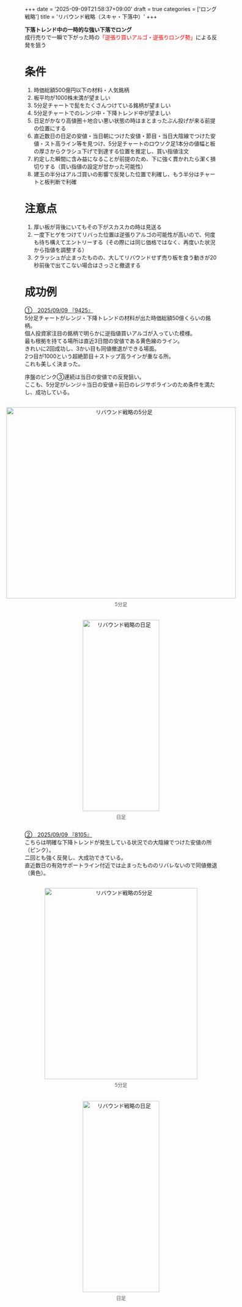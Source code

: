 +++
date = '2025-09-09T21:58:37+09:00'
draft = true
categories = ['ロング戦略']
title = 'リバウンド戦略（スキャ・下落中）'
+++

<b>下落トレンド中の一時的な強い下落でロング</b>  
成行売りで一瞬で下がった時の<span style="color: red;">「逆張り買いアルゴ・逆張りロング勢」</span>による反発を狙う
<!--more-->

# 条件
1. 時価総額500億円以下の材料・人気銘柄
2. 板平均が1000株未満が望ましい
3. 5分足チャートで髭をたくさんつけている銘柄が望ましい
4. 5分足チャートでのレンジ中・下降トレンド中が望ましい
5. 日足がかなり高値圏＋地合い悪い状態の時はまとまったぶん投げが来る前提の位置にする
6. 直近数日の日足の安値・当日朝につけた安値・節目・当日大陰線でつけた安値・スト高ライン等を見つけ、5分足チャートのロウソク足1本分の値幅と板の厚さからクラシュ下げで到達する位置を推定し、買い指値注文
7. 約定した瞬間に含み益になることが前提のため、下に強く貫かれたら潔く損切りする（買い指値の設定が甘かった可能性）
8. 建玉の半分はアルゴ買いの影響で反発した位置で利確し、もう半分はチャートと板判断で利確

# 注意点
1. 厚い板が背後にいてもその下がスカスカの時は見送る
2. 一度下ヒゲをつけてリバった位置は逆張りアルゴの可能性が高いので、何度も待ち構えてエントリーする（その際には同じ価格ではなく、再度いた状況から指値を調整する）
3. クラッシュが止まったものの、大してリバウンドせず売り板を食う動きが20秒前後で出てこない場合はさっさと撤退する

# 成功例
<u>①　2025/09/09 『9425』</u>  
5分足チャートがレンジ・下降トレンドの材料が出た時価総額50億くらいの銘柄。    
個人投資家注目の銘柄で明らかに逆指値買いアルゴが入っていた模様。  
最も根拠を持てる場所は直近3日間の安値である黄色線のライン。  
きれいに2回成功し、3かい目も同値撤退ができる場面。  
2つ目が1000という超絶節目＋ストップ高ラインが重なる所。  
これも美しく決まった。  

序盤のピンク③連続は当日の安値での反発狙い。  
ここも、5分足がレンジ＋当日の安値＋前日のレジサポラインのため条件を満たし、成功している。  
<div style="display: flex; gap: 20px; justify-content: center; flex-wrap: wrap; margin-top: 30px;">
<div style="text-align: center;">
<img src="/images/dailylog/9425/0909-5minutes.png" alt="リバウンド戦略の5分足" width="600" height="500">
<p style="margin-top: 5px; font-size: 0.9em; color: #555;">5分足</p>
</div>
<div style="text-align: center;">
<img src="/images/dailylog/9425/0909-day.png" alt="リバウンド戦略の日足" width="200" height="500">
<p style="margin-top: 5px; font-size: 0.9em; color: #555;">日足</p>
</div>
</div>

<u>②　2025/09/09 『8105』</u>  
こちらは明確な下降トレンドが発生している状況での大陰線でつけた安値の所（ピンク）。  
二回とも強く反発し、大成功できている。  
直近数日の有効サポートライン付近では止まったもののリバレないので同値撤退（黄色）。  
<div style="display: flex; gap: 20px; justify-content: center; flex-wrap: wrap; margin-top: 30px;">
<div style="text-align: center;">
<img src="/images/dailylog/8105/0909-5minutes.png" alt="リバウンド戦略の5分足" width="400" height="500">
<p style="margin-top: 5px; font-size: 0.9em; color: #555;">5分足</p>
</div>
<div style="text-align: center;">
<img src="/images/dailylog/8105/0909-day.png" alt="リバウンド戦略の日足" width="200" height="500">
<p style="margin-top: 5px; font-size: 0.9em; color: #555;">日足</p>
</div>
</div>
